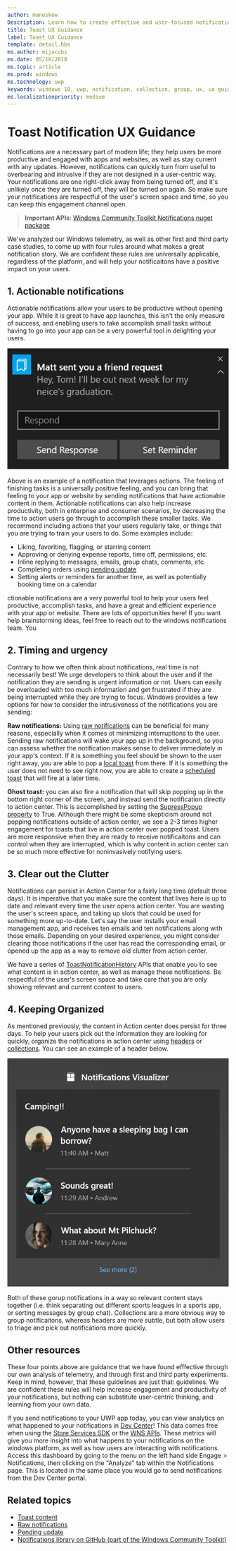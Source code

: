 ```yaml
---
author: manoskow
Description: Learn how to create effective and user-focused notifications that make your users prductive and happy.
title: Toast UX Guidance
label: Toast UX Guidance
template: detail.hbs
ms.author: mijacobs
ms.date: 05/18/2018
ms.topic: article
ms.prod: windows
ms.technology: uwp
keywords: windows 10, uwp, notification, collection, group, ux, ux guidance, guidance, action, toast, action center, noninterruptive, effective notifications, nonintrusive notifications, actionable, manage, organize
ms.localizationpriority: medium
---
```


# Toast Notification UX Guidance
Notifications are a necessary part of modern life; they help users be more productive and engaged with apps and websites, as well as stay current with any updates. However, notifications can quickly turn from useful to overbearing and intrusive if they are not designed in a user-centric way. Your notifications are one right-click away from being turned off, and it's unlikely once they are turned off, they will be turned on again.  So make sure your notifications are respectful of the user's screen space and time, so you can keep this engagement channel open.

> **Important APIs**: [Windows Community Toolkit Notifications nuget package](https://www.nuget.org/packages/Microsoft.Toolkit.Uwp.Notifications/)

We've analyzed our Windows telemetry, as well as other first and third party case studies, to come up with four rules around what makes a great notification story.  We are confident these rules are universally applicable, regardless of the platform, and will help your notificaitons have a positive impact on your users.

## 1. Actionable notifications
Actionable notifications allow your users to be productive without opening your app.  While it is great to have app launches, this isn't the only measure of success, and enabling users to take accomplish small tasks without having to go into your app can be a very powerful tool in delighting your users.

![Actionable notification with input text box and buttons to set reminders and respond to the notification](images/actionable-notification-example01.png)

Above is an example of a notification that leverages actions. The feeling of finishing tasks is a universally positive feeling, and you can bring that feeling to your app or website by sending notifications that have actionable content in them. Actionable notifications can also help increase productivity, both in enterprise and consumer scenarios, by decreasing the time to action users go through to accomplish these smaller tasks. We recommend including actions that your users regularly take, or things that you are trying to train your users to do.  Some examples include:
* Liking, favoriting, flagging, or starring content
* Approving or denying expense reports, time off, permissions, etc.
* Inline replying to messages, emails, group chats, comments, etc.
* Completing orders using [pending update](toast-pending-update.md)
* Setting alerts or reminders for another time, as well as potentially booking time on a calendar

ctionable notifications are a very powerful tool to help your users feel productive, accomplish tasks, and have a great and efficient experience with your app or website.  There are lots of opportunities here! If you want help brainstorming ideas, feel free to reach out to the windows notifications team.  You 

## 2. Timing and urgency
Contrary to how we often think about notifications, real time is not necessarily best! We urge developers to think about the user and if the notification they are sending is urgent information or not. Users can easily be overloaded with too much information and get frustrated if they are being interrupted while they are trying to focus. Windows provides a few options for how to consider the intrusiveness of the notifications you are sending:

**Raw notifications:** Using [raw notifications](raw-notification-overview.md) can be beneficial for many reasons, especially when it comes ot minimizing interruptions to the user.  Sending raw notifications will wake your app up in the background, so you can assess whether the notification makes sense to deliver immediately in your app's context. If it is something you feel should be shown to the user right away, you are able to pop a [local toast](send-local-toast.md) from there.  If it is something the user does not need to see right now, you are able to create a [scheduled toast](https://blogs.msdn.microsoft.com/tiles_and_toasts/2016/09/30/quickstart-sending-an-alarm-in-windows-10/) that will fire at a later time.

**Ghost toast:** you can also fire a notification that will skip popping up in the bottom right corner of the screen, and instead send the notification directly to action center. This is accomplished by setting the [SupressPopup property](https://docs.microsoft.com/en-us/uwp/api/windows.ui.notifications.toastnotification.suppresspopup) to True. Although there might be some skepticism around not popping notifications outside of action center, we see a 2-3 times higher engagement for toasts that live in action center over popped toast.  Users are more responsive when they are ready to receive notificaitons and can control when they are interrupted, which is why content in action center can be so much more effective for noninvasively notifying users.

## 3. Clear out the Clutter
Notifications can persist in Action Center for a fairly long time (default three days).  It is imperative that you make sure the content that lives here is up to date and relevant every time the user opens action center. You are wasting the user's screen space, and taking up slots that could be used for something more up-to-date.  Let's say the user installs your email management app, and receives ten emails and ten notifications along with those emails.  Depending on your desired experience, you might consider clearing those notifications if the user has read the corresponding email, or opened up the app as a way to remove old clutter from action center.

We have a series of [ToastNotificationHistory](https://docs.microsoft.com/en-us/uwp/api/windows.ui.notifications.toastnotificationhistory) APIs that enable you to see what content is in action center, as well as manage these notifications. Be respectful of the user's screen space and take care that you are only showing relevant and current content to users.

## 4. Keeping Organized
As mentioned previously, the content in Action center does persist for three days.  To help your users pick out the information they are looking for quickly, organize the notifications in action center using [headers](https://docs.microsoft.com/en-us/windows/uwp/design/shell/tiles-and-notifications/toast-headers) or [collections](https://docs.microsoft.com/en-us/uwp/api/windows.ui.notifications.toastcollection). You can see an example of a header below.

![Toast examples with Headers labeled 'Camping!!'](images/toast-headers-action-center.png)

Both of these gorup notifications in a way so relevant content stays together (i.e. think separating out different sports leagues in a sports app, or sorting messages by group chat). Collections are a more obvious way to group notificaitons, whereas headers are more subtle, but both allow users to triage and pick out notifications more quickly. 

## Other resources
These four points above are guidance that we have found efffective through our own analysis of telemetry, and through first and third party experiments. Keep in mind, however, that these guidelines are just that: guidelines.  We are confident these rules will help increase engagement and productivity of your notifications, but nothing can substitute user-centric thinking, and learning from your own data.  

If you send notifications to your UWP app today, you can view analytics on what happened to your notifications in [Dev Center](https://developer.microsoft.com/en-us/windows)! This data comes free when using the [Store Services SDK](https://marketplace.visualstudio.com/items?itemName=AdMediator.MicrosoftStoreServicesSDK) or the [WNS APIs](https://docs.microsoft.com/en-us/windows/uwp/design/shell/tiles-and-notifications/windows-push-notification-services--wns--overview). These metrics will give you more insight into what happens to your notifications on the windows platform, as well as how users are interacting with notifications. Access this dashboard by going to the menu on the left hand side Engage > Notifications, then clicking on the "Analyze" tab within the Notifications page.  This is located in the same place you would go to send notifications from the Dev Center portal.

## Related topics

* [Toast content](adaptive-interactive-toasts.md)
* [Raw notifications](raw-notification-overview.md)
* [Pending update](toast-pending-update.md)
* [Notifications library on GitHub (part of the Windows Community Toolkit)](https://github.com/Microsoft/UWPCommunityToolkit/tree/master/Microsoft.Toolkit.Uwp.Notifications)